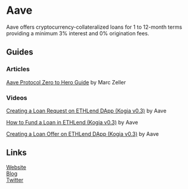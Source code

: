 # Aave

Aave offers cryptocurrency-collateralized loans for 1 to 12-month terms providing a minimum 3% interest and 0% origination fees.

## Guides

### Articles

[Aave Protocol Zero to Hero Guide](https://medium.com/aave/aave-protocol-zero-to-hero-guide-e3f206e57e45) by Marc Zeller

### Videos

[Creating a Loan Request on ETHLend DApp \(Kogia v0.3\)](https://www.youtube.com/watch?v=6y6N5NkXPdM) by Aave

[How to Fund a Loan in ETHLend \(Kogia v0.3\)](https://www.youtube.com/watch?v=bZI8Ii7ntjQ) by Aave

[Creating a Loan Offer on ETHLend DApp \(Kogia v0.3\)](https://www.youtube.com/watch?v=L4Bo9XQm2Vc) by Aave

## Links

[Website](https://aave.com/)  
[Blog](https://medium.com/aave)  
[Twitter](https://twitter.com/AaveAave)

